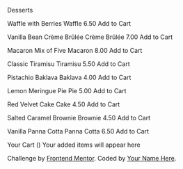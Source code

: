 Desserts

Waffle with Berries
Waffle
6.50
Add to Cart

Vanilla Bean Crème Brûlée
Crème Brûlée
7.00
Add to Cart

Macaron Mix of Five
Macaron
8.00
Add to Cart

Classic Tiramisu
Tiramisu
5.50
Add to Cart

Pistachio Baklava
Baklava
4.00
Add to Cart

Lemon Meringue Pie
Pie
5.00
Add to Cart

Red Velvet Cake
Cake
4.50
Add to Cart

Salted Caramel Brownie
Brownie
4.50
Add to Cart

Vanilla Panna Cotta
Panna Cotta
6.50
Add to Cart

Your Cart (<!-- Quantity -->)
Your added items will appear here


  <div class="attribution">
    Challenge by <a href="https://www.frontendmentor.io?ref=challenge">Frontend Mentor</a>.
    Coded by <a href="#">Your Name Here</a>.
  </div>